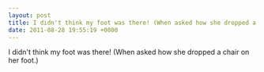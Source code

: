 ```yaml
---
layout: post
title: I didn't think my foot was there! (When asked how she dropped a chair on her foot.)
date: 2011-08-28 19:55:19 +0000
---
```


I didn't think my foot was there! (When asked how she dropped a chair on her foot.)

